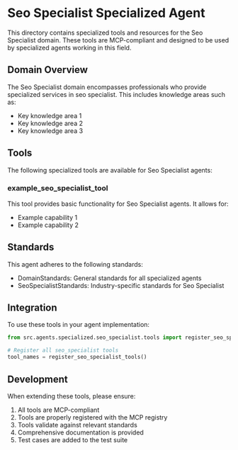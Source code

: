 # Seo Specialist Specialized Agent

This directory contains specialized tools and resources for the Seo Specialist domain. These tools are MCP-compliant and designed to be used by specialized agents working in this field.

## Domain Overview

The Seo Specialist domain encompasses professionals who provide specialized services in seo specialist. This includes knowledge areas such as:

- Key knowledge area 1
- Key knowledge area 2
- Key knowledge area 3

## Tools

The following specialized tools are available for Seo Specialist agents:

### example_seo_specialist_tool

This tool provides basic functionality for Seo Specialist agents. It allows for:

- Example capability 1
- Example capability 2

## Standards

This agent adheres to the following standards:

- DomainStandards: General standards for all specialized agents
- SeoSpecialistStandards: Industry-specific standards for Seo Specialist

## Integration

To use these tools in your agent implementation:

```python
from src.agents.specialized.seo_specialist.tools import register_seo_specialist_tools

# Register all seo_specialist tools
tool_names = register_seo_specialist_tools()
```

## Development

When extending these tools, please ensure:

1. All tools are MCP-compliant
2. Tools are properly registered with the MCP registry
3. Tools validate against relevant standards
4. Comprehensive documentation is provided
5. Test cases are added to the test suite
